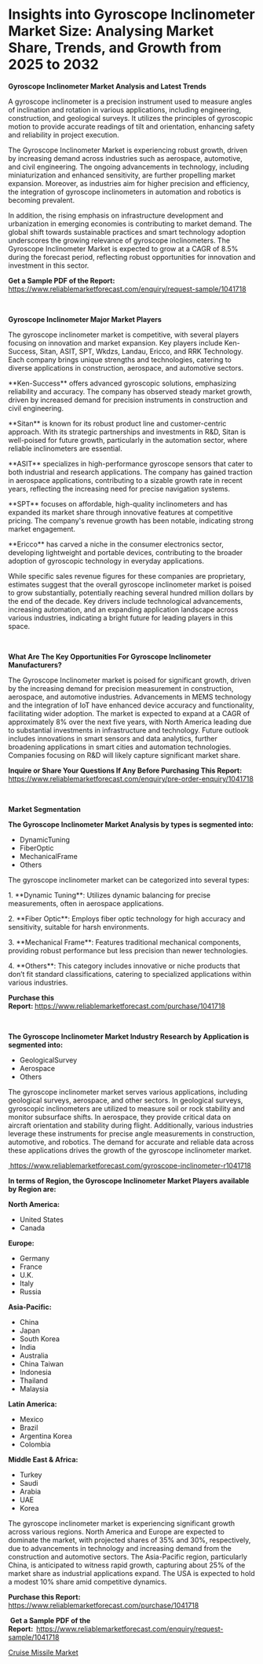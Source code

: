 <p><h1>Insights into Gyroscope Inclinometer Market Size: Analysing Market Share, Trends, and Growth from 2025 to 2032</h1></p><p><strong>Gyroscope Inclinometer Market Analysis and Latest Trends</strong></p>
<p><p>A gyroscope inclinometer is a precision instrument used to measure angles of inclination and rotation in various applications, including engineering, construction, and geological surveys. It utilizes the principles of gyroscopic motion to provide accurate readings of tilt and orientation, enhancing safety and reliability in project execution.</p><p>The Gyroscope Inclinometer Market is experiencing robust growth, driven by increasing demand across industries such as aerospace, automotive, and civil engineering. The ongoing advancements in technology, including miniaturization and enhanced sensitivity, are further propelling market expansion. Moreover, as industries aim for higher precision and efficiency, the integration of gyroscope inclinometers in automation and robotics is becoming prevalent.</p><p>In addition, the rising emphasis on infrastructure development and urbanization in emerging economies is contributing to market demand. The global shift towards sustainable practices and smart technology adoption underscores the growing relevance of gyroscope inclinometers. The Gyroscope Inclinometer Market is expected to grow at a CAGR of 8.5% during the forecast period, reflecting robust opportunities for innovation and investment in this sector.</p></p>
<p><strong>Get a Sample PDF of the Report:&nbsp;</strong> <a href="https://www.reliablemarketforecast.com/enquiry/request-sample/1041718?utm_campaign=2268&utm_medium=2&utm_source=Github&utm_content=ia&utm_term=16022025&utm_id=gyroscope-inclinometer">https://www.reliablemarketforecast.com/enquiry/request-sample/1041718</a></p>
<p>&nbsp;</p>
<p><strong>Gyroscope Inclinometer Major Market Players</strong></p>
<p><p>The gyroscope inclinometer market is competitive, with several players focusing on innovation and market expansion. Key players include Ken-Success, Sitan, ASIT, SPT, Wkdzs, Landau, Ericco, and RRK Technology. Each company brings unique strengths and technologies, catering to diverse applications in construction, aerospace, and automotive sectors.</p><p>**Ken-Success** offers advanced gyroscopic solutions, emphasizing reliability and accuracy. The company has observed steady market growth, driven by increased demand for precision instruments in construction and civil engineering.</p><p>**Sitan** is known for its robust product line and customer-centric approach. With its strategic partnerships and investments in R&D, Sitan is well-poised for future growth, particularly in the automation sector, where reliable inclinometers are essential.</p><p>**ASIT** specializes in high-performance gyroscope sensors that cater to both industrial and research applications. The company has gained traction in aerospace applications, contributing to a sizable growth rate in recent years, reflecting the increasing need for precise navigation systems.</p><p>**SPT** focuses on affordable, high-quality inclinometers and has expanded its market share through innovative features at competitive pricing. The company's revenue growth has been notable, indicating strong market engagement.</p><p>**Ericco** has carved a niche in the consumer electronics sector, developing lightweight and portable devices, contributing to the broader adoption of gyroscopic technology in everyday applications.</p><p>While specific sales revenue figures for these companies are proprietary, estimates suggest that the overall gyroscope inclinometer market is poised to grow substantially, potentially reaching several hundred million dollars by the end of the decade. Key drivers include technological advancements, increasing automation, and an expanding application landscape across various industries, indicating a bright future for leading players in this space.</p></p>
<p>&nbsp;</p>
<p><strong>What Are The Key Opportunities For Gyroscope Inclinometer Manufacturers?</strong></p>
<p><p>The Gyroscope Inclinometer market is poised for significant growth, driven by the increasing demand for precision measurement in construction, aerospace, and automotive industries. Advancements in MEMS technology and the integration of IoT have enhanced device accuracy and functionality, facilitating wider adoption. The market is expected to expand at a CAGR of approximately 8% over the next five years, with North America leading due to substantial investments in infrastructure and technology. Future outlook includes innovations in smart sensors and data analytics, further broadening applications in smart cities and automation technologies. Companies focusing on R&D will likely capture significant market share.</p></p>
<p><strong>Inquire or Share Your Questions If Any Before Purchasing This Report:</strong> <a href="https://www.reliablemarketforecast.com/enquiry/pre-order-enquiry/1041718?utm_campaign=2268&utm_medium=2&utm_source=Github&utm_content=ia&utm_term=16022025&utm_id=gyroscope-inclinometer">https://www.reliablemarketforecast.com/enquiry/pre-order-enquiry/1041718</a></p>
<p>&nbsp;</p>
<p><strong>Market Segmentation</strong></p>
<p><strong>The Gyroscope Inclinometer Market Analysis by types is segmented into:</strong></p>
<p><ul><li>DynamicTuning</li><li>FiberOptic</li><li>MechanicalFrame</li><li>Others</li></ul></p>
<p><p>The gyroscope inclinometer market can be categorized into several types: </p><p>1. **Dynamic Tuning**: Utilizes dynamic balancing for precise measurements, often in aerospace applications.  </p><p>2. **Fiber Optic**: Employs fiber optic technology for high accuracy and sensitivity, suitable for harsh environments.  </p><p>3. **Mechanical Frame**: Features traditional mechanical components, providing robust performance but less precision than newer technologies.  </p><p>4. **Others**: This category includes innovative or niche products that don’t fit standard classifications, catering to specialized applications within various industries.</p></p>
<p><strong>Purchase this Report:&nbsp;</strong><a href="https://www.reliablemarketforecast.com/purchase/1041718?utm_campaign=2268&utm_medium=2&utm_source=Github&utm_content=ia&utm_term=16022025&utm_id=gyroscope-inclinometer">https://www.reliablemarketforecast.com/purchase/1041718</a></p>
<p>&nbsp;</p>
<p><strong>The Gyroscope Inclinometer Market Industry Research by Application is segmented into:</strong></p>
<p><ul><li>GeologicalSurvey</li><li>Aerospace</li><li>Others</li></ul></p>
<p><p>The gyroscope inclinometer market serves various applications, including geological surveys, aerospace, and other sectors. In geological surveys, gyroscopic inclinometers are utilized to measure soil or rock stability and monitor subsurface shifts. In aerospace, they provide critical data on aircraft orientation and stability during flight. Additionally, various industries leverage these instruments for precise angle measurements in construction, automotive, and robotics. The demand for accurate and reliable data across these applications drives the growth of the gyroscope inclinometer market.</p></p>
<p><a href="https://www.reliablemarketforecast.com/gyroscope-inclinometer-r1041718?utm_campaign=2268&utm_medium=2&utm_source=Github&utm_content=ia&utm_term=16022025&utm_id=gyroscope-inclinometer">&nbsp;https://www.reliablemarketforecast.com/gyroscope-inclinometer-r1041718</a></p>
<p><strong>In terms of Region, the Gyroscope Inclinometer Market Players available by Region are:</strong></p>
<p>
    <p> <strong> North America: </strong>
        <ul>
            <li>United States</li>
            <li>Canada</li>
        </ul>
        </p> 
    <p> <strong> Europe: </strong>
        <ul>
            <li>Germany</li>
            <li>France</li>
            <li>U.K.</li>
            <li>Italy</li>
            <li>Russia</li>
        </ul>
        </p> 
    <p> <strong> Asia-Pacific: </strong>
        <ul>
            <li>China</li>
            <li>Japan</li>
            <li>South Korea</li>
            <li>India</li>
            <li>Australia</li>
            <li>China Taiwan</li>
            <li>Indonesia</li>
            <li>Thailand</li>
            <li>Malaysia</li>
        </ul>
        </p> 
    <p> <strong> Latin America: </strong>
        <ul>
            <li>Mexico</li>
            <li>Brazil</li>
            <li>Argentina Korea</li>
            <li>Colombia</li>
        </ul>
        </p> 
    <p> <strong> Middle East & Africa: </strong>
        <ul>
            <li>Turkey</li>
            <li>Saudi</li>
            <li>Arabia</li>
            <li>UAE</li>
            <li>Korea</li>
        </ul>
    </p>
    </p>
<p><p>The gyroscope inclinometer market is experiencing significant growth across various regions. North America and Europe are expected to dominate the market, with projected shares of 35% and 30%, respectively, due to advancements in technology and increasing demand from the construction and automotive sectors. The Asia-Pacific region, particularly China, is anticipated to witness rapid growth, capturing about 25% of the market share as industrial applications expand. The USA is expected to hold a modest 10% share amid competitive dynamics.</p></p>
<p><strong>Purchase this Report: </strong><a href="https://www.reliablemarketforecast.com/purchase/1041718?utm_campaign=2268&utm_medium=2&utm_source=Github&utm_content=ia&utm_term=16022025&utm_id=gyroscope-inclinometer">https://www.reliablemarketforecast.com/purchase/1041718</a></p>
<p>&nbsp;<strong>Get a Sample PDF of the Report:&nbsp;&nbsp;</strong><a href="https://www.reliablemarketforecast.com/enquiry/request-sample/1041718?utm_campaign=2268&utm_medium=2&utm_source=Github&utm_content=ia&utm_term=16022025&utm_id=gyroscope-inclinometer">https://www.reliablemarketforecast.com/enquiry/request-sample/1041718</a></p>
<p><strong></strong></p>
<p><p><a href="https://github.com/rileymgdorcas/Market-Research-Report-List-1/blob/main/cruise-missile-market.md?utm_campaign=2268&utm_medium=2&utm_source=Github&utm_content=ia&utm_term=16022025&utm_id=gyroscope-inclinometer">Cruise Missile Market</a></p></p>